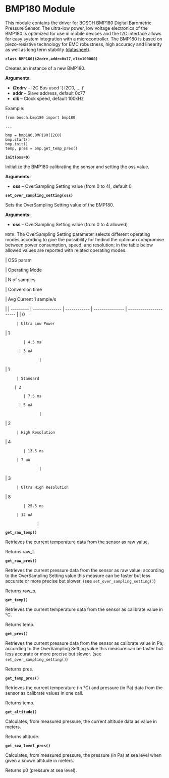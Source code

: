 # BMP180 Module

This module contains the driver for BOSCH BMP180 Digital Barometric Pressure Sensor. The ultra-low power, low voltage electronics of the BMP180 is optimized for use in mobile devices and the I2C interface allows for easy system integration with a microcontroller. The BMP180 is based on piezo-resistive technology for EMC robustness, high accuracy and linearity as well as long term stability ([datasheet](https://ae-bst.resource.bosch.com/media/_tech/media/datasheets/BST-BMP180-DS000-121.pdf)).


**`class BMP180(i2cdrv,addr=0x77,clk=100000)`**

Creates an instance of a new BMP180.


**Arguments:**
    

 - **i2cdrv** – I2C Bus used ‘( I2C0, … )’
 - **addr** – Slave address, default 0x77
 - **clk** – Clock speed, default 100kHz

Example:

```
from bosch.bmp180 import bmp180

...

bmp = bmp180.BMP180(I2C0)
bmp.start()
bmp.init()
temp, pres = bmp.get_temp_pres()
```


**`init(oss=0)`**

Initialize the BMP180 calibrating the sensor and setting the oss value.


**Arguments:**

 - **oss** – OverSampling Setting value (from 0 to 4), default 0

**`set_over_sampling_setting(oss)`**

Sets the OverSampling Setting value of the BMP180.


**Arguments:**

 - **oss** – OverSampling Setting value (from 0 to 4 allowed)

```NOTE```: The OverSampling Setting parameter selects different operating modes according to give the possibility for findind the optimum compromise between power consumption, speed, and resolution; in the table below allowed values are reported with related operating modes.

| OSS param

 | Operating Mode

 | N of samples

 | Conversion time

 | Avg Current 1 sample/s

 |
| --------- | -------------- | ------------ | --------------- | ---------------------- |
| 0

         | Ultra Low Power

 | 1

            | 4.5 ms

          | 3 uA

                   |
| 1

         | Standard

        | 2

            | 7.5 ms

          | 5 uA

                   |
| 2

         | High Resolution

 | 4

            | 13.5 ms

         | 7 uA

                   |
| 3

         | Ultra High Resolution

 | 8

            | 25.5 ms

         | 12 uA

                  |

**`get_raw_temp()`**

Retrieves the current temperature data from the sensor as raw value.

Returns raw_t.


**`get_raw_pres()`**

Retrieves the current pressure data from the sensor as raw value; according to the OverSampling Setting value this measure can be faster but less accurate or more precise but slower. (see `set_over_sampling_setting()`)

Returns raw_p.

**`get_temp()`**

Retrieves the current temperature data from the sensor as calibrate value in °C.

Returns temp.


**`get_pres()`**

Retrieves the current pressure data from the sensor as calibrate value in Pa; according to the OverSampling Setting value this measure can be faster but less accurate or more precise but slower. (see `set_over_sampling_setting()`)

Returns pres.


**`get_temp_pres()`**

Retrieves the current temperature (in °C) and pressure (in Pa) data from the sensor as calibrate values in one call.

Returns temp.

**`get_altitude()`**

Calculates, from measured pressure, the current altitude data as value in meters.

Returns altitude.

**`get_sea_level_pres()`**

Calculates, from measured pressure, the pressure (in Pa) at sea level when given a known altitude in meters.

Returns p0 (pressure at sea level).
<!--stackedit_data:
eyJoaXN0b3J5IjpbMzUzNjA4MDNdfQ==
-->
